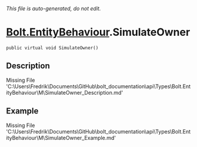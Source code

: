 *This file is auto-generated, do not edit.*

# [Bolt.EntityBehaviour](Types/Bolt.EntityBehaviour.md).SimulateOwner
`public virtual void SimulateOwner()`
## Description
Missing File 'C:\Users\Fredrik\Documents\GitHub\bolt_documentation\api\Types\Bolt.EntityBehaviour\M\SimulateOwner_Description.md'
## Example
Missing File 'C:\Users\Fredrik\Documents\GitHub\bolt_documentation\api\Types\Bolt.EntityBehaviour\M\SimulateOwner_Example.md'
